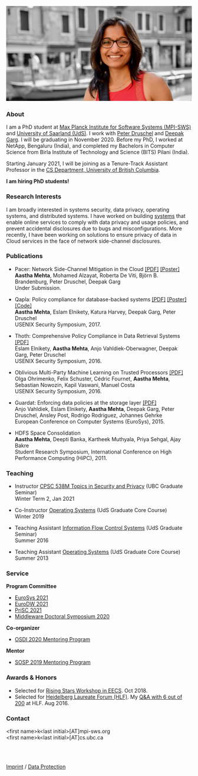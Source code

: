 <!-- ### Aastha Mehta -->

<img src="imgs/Aastha_pic.jpg" class="wrap align-center">

### About

I am a PhD student at [Max Planck Institute for Software Systems (MPI-SWS)](http://www.mpi-sws.org/) and [University of Saarland (UdS)](http://cs.uni-saarland.de/). I work with [Peter Druschel](http://www.mpi-sws.org/~druschel/) and [Deepak Garg](http://www.mpi-sws.org/~dg/). I will be graduating in November 2020. Before my PhD, I worked at NetApp, Bengaluru (India), and completed my Bachelors in Computer Science from Birla Institute of Technology and Science (BITS) Pilani (India).

Starting January 2021, I will be joining as a Tenure-Track Assistant Professor in the [CS Department, University of British Columbia](https://www.cs.ubc.ca/).

**I am hiring PhD students!**

### Research Interests

I am broadly interested in systems security, data privacy, operating systems, and distributed systems. I have worked on building [systems](http://thoth.mpi-sws.org/) that enable online services to comply with data privacy and usage policies, and prevent accidental disclosures due to bugs and misconfigurations. More recently, I have been working on solutions to ensure privacy of data in Cloud services in the face of network side-channel disclosures.

### Publications
- Pacer: Network Side-Channel Mitigation in the Cloud [\[PDF\]](https://arxiv.org/pdf/1908.11568.pdf) [\[Poster\]](https://people.mpi-sws.org/~aasthakm/files/pacer_poster.pdf)<br>
**Aastha Mehta**, Mohamed Alzayat, Roberta De Viti, Björn B. Brandenburg, Peter Druschel, Deepak Garg<br>
Under Submission.

- Qapla: Policy compliance for database-backed systems [\[PDF\]](https://www.mpi-sws.org/~aasthakm/files/qapla.pdf) [\[Poster\]](https://www.mpi-sws.org/~aasthakm/files/qapla_poster.pdf) [\[Code\]](https://github.com/aasthakm/qapla)<br>
**Aastha Mehta**, Eslam Elnikety, Katura Harvey, Deepak Garg, Peter Druschel<br>
USENIX Security Symposium, 2017.

- Thoth: Comprehensive Policy Compliance in Data Retrieval Systems [\[PDF\]](http://www.mpi-sws.org/~elnikety/Eslam_Elnikety_Web_Page_files/sec16_paper_elnikety.pdf)<br>
Eslam Elnikety, **Aastha Mehta**, Anjo Vahldiek-Oberwagner, Deepak Garg, Peter Druschel<br>
USENIX Security Symposium, 2016.

- Oblivious Multi-Party Machine Learning on Trusted Processors [\[PDF\]](https://www.usenix.org/system/files/conference/usenixsecurity16/sec16_paper_ohrimenko.pdf)<br>
Olga Ohrimenko, Felix Schuster, Cédric Fournet, **Aastha Mehta**, Sebastian Nowozin, Kapil Vaswani, Manuel Costa<br>
USENIX Security Symposium, 2016.

- Guardat: Enforcing data policies at the storage layer [\[PDF\]](http://www.mpi-sws.org/~aasthakm/files/eurosys15-guardat.pdf)<br>
Anjo Vahldiek, Eslam Elnikety, **Aastha Mehta**, Deepak Garg, Peter Druschel, Ansley Post, Rodrigo Rodriguez, Johannes Gehrke<br>
European Conference on Computer Systems (EuroSys), 2015.

- HDFS Space Consolidation<br>
**Aastha Mehta**, Deepti Banka, Kartheek Muthyala, Priya Sehgal, Ajay Bakre<br>
Student Research Symposium, International Conference on High Performance Computing (HiPC), 2011.

### Teaching
- Instructor [CPSC 538M Topics in Security and Privacy](https://aasthakm.github.io/courses/cpsc538m.html) (UBC Graduate Seminar)<br>
Winter Term 2, Jan 2021

- Co-Instructor [Operating Systems](https://courses.mpi-sws.org/os-ws19/) (UdS Graduate Core Course)<br>
Winter 2019

- Teaching Assistant [Information Flow Control Systems](https://people.mpi-sws.org/~dg/teaching/ifcs2016/ifcs2016.html) (UdS Graduate Seminar)<br>
Summer 2016

- Teaching Assistant [Operating Systems](http://courses.mpi-sws.org/os-ss13/) (UdS Graduate Core Course)<br>
Summer 2013

### Service

**Program Committee**
- [EuroSys 2021](https://2021.eurosys.org/)
- [EuroDW 2021](https://2021.eurosys.org/workshops.html#workshops)
- [PriSC 2021](https://popl21.sigplan.org/home/prisc-2021)
- [Middleware Doctoral Symposium 2020](https://2020.middleware-conference.org/call-for-doctoral-symposium.html)
  
**Co-organizer**
- [OSDI 2020 Mentoring Program](https://www.usenix.org/conference/osdi20/mentorship)

**Mentor**
- [SOSP 2019 Mentoring Program](https://sosp19.rcs.uwaterloo.ca/mentoring.html)

### Awards & Honors
- Selected for [Rising Stars Workshop in EECS](https://risingstars18-eecs.mit.edu/). Oct 2018.
- Selected for [Heidelberg Laureate Forum (HLF)](https://www.heidelberg-laureate-forum.org/event_2016/). My [Q&A with 6 out of 200](https://scilogs.spektrum.de/hlf/2499-2/) at HLF. Aug 2016.

### Contact
\<first name\>k\<last initial\>[AT]mpi-sws.org<br>
\<first name\>k\<last initial\>[AT]cs.ubc.ca

<br>
<br>

<a href="https://imprint.mpi-klsb.mpg.de/sws/aasthakm">Imprint</a> /
<a href="https://data-protection.mpi-klsb.mpg.de/sws/aasthakm">Data Protection</a>


